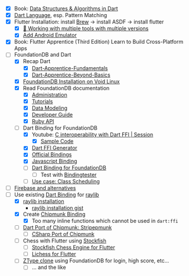 - [x] Book: [Data Structures & Algorithms in Dart](https://www.kodeco.com/books/data-structures-algorithms-in-dart/v2.0)
- [x] [Dart Language](https://dart.dev/language), esp. Pattern Matching
- [x] Flutter Installation: install [Brew](https://brew.sh/) → install ASDF → install flutter
    - [x] [🌳 Working with multiple tools with multiple versions](https://www.iainsmith.me/blog/future-proof-your-flutter-env#-working-with-multiple-tools-with-multiple-versions)
    - [x] [Add Android Emulator](https://gist.github.com/mkohlhaas/22fdcf05017e0ab834588bf327143673)
- [x] Book: Flutter Apprentice (Third Edition) Learn to Build Cross-Platform Apps
- [ ] FoundationDB and Dart
    - [x] Recap Dart
        - [x] [Dart-Apprentice-Fundamentals](https://github.com/mkohlhaas/Dart-Apprentice-Fundamentals)
        - [x] [Dart-Apprentice-Beyond-Basics](https://github.com/mkohlhaas/Dart-Apprentice-Beyond-Basics)
    - [x] [FoundationDB Installation on Void Linux](https://github.com/mkohlhaas/FoundationDB-Installation)
    - [x] Read FoundationDB documentation
        - [x] [Administration](https://apple.github.io/foundationdb/administration.html)
        - [x] [Tutorials](https://apple.github.io/foundationdb/tutorials.html)
        - [x] [Data Modeling](https://apple.github.io/foundationdb/data-modeling.html)
        - [x] [Developer Guide](https://apple.github.io/foundationdb/developer-guide.html)
        - [x] [Ruby API](https://apple.github.io/foundationdb/api-ruby.html)
    - [ ] Dart Binding for FoundationDB
        - [x] Youtube: [C interoperability with Dart FFI | Session ](https://www.youtube.com/watch?v=2MMK7YoFgaA&pp=ygUIZGFydCBmZmk%3D)
            - [x] [Sample Code](https://github.com/mit-mit/ffi-talk/blob/main/sqlite_example/sqlite/lib/src/database/database.dart)
        - [x] [Dart FFI Generator](https://github.com/dart-lang/ffigen)
        - [x] [Official Bindings](https://github.com/apple/foundationdb/tree/main/bindings)
        - [x] [Javascript Binding](https://github.com/josephg/node-foundationdb)
        - [ ] [Dart Binding for FoundationDB](https://github.com/mkohlhaas/foundationdb)
            - [ ] Test with [Bindingtester](https://github.com/apple/foundationdb/tree/main/bindings/bindingtester)
        - [ ] [Use case: Class Scheduling](https://apple.github.io/foundationdb/class-scheduling.html)
- [ ] [Firebase and alternatives](https://docs.flame-engine.org/latest/#multiplayer-netcode)
- [ ] Use existing [Dart Binding](https://pub.dev/packages/raylib) for [raylib](https://www.raylib.com/)
    - [x] [raylib installation](https://gitlab.archlinux.org/archlinux/packaging/packages/raylib/-/blob/main/PKGBUILD)
        - [raylib installation gist](https://gist.github.com/mkohlhaas/2251cb3e32ba0ac08af32e742582ec7a)
    - [x] Create [Chipmunk Binding](https://github.com/slembcke/Chipmunk2D)
        - [x] Too many inline functions which cannot be used in `dart:ffi`
    - [ ] [Dart Port of Chipmunk: Stripepmunk](https://github.com/mkohlhaas/stripemunk)
        - [ ] [CSharp Port of Chipmunk](https://github.com/netonjm/ChipmunkSharp)
    - [ ] Chess with Flutter using [Stockfish](https://stockfishchess.org/)
        - [ ] [Stockfish Chess Engine for Flutter](https://github.com/ArjanAswal/stockfish)
        - [ ] [Lichess for Flutter](https://pub.dev/publishers/lichess.org/packages)
    - [ ] [ZType clone](https://zty.pe/) using FoundationDB for login, high score, etc...
        - [ ] ... and the like
